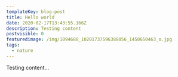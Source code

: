 ```yaml
---
templateKey: blog-post
title: Hello world
date: 2020-02-17T13:43:55.166Z
description: Testing content
postvisible: 0
featuredimage: /img/1094688_10201737596388056_1450650463_o.jpg
tags:
  - nature
---
```

Testing content...
